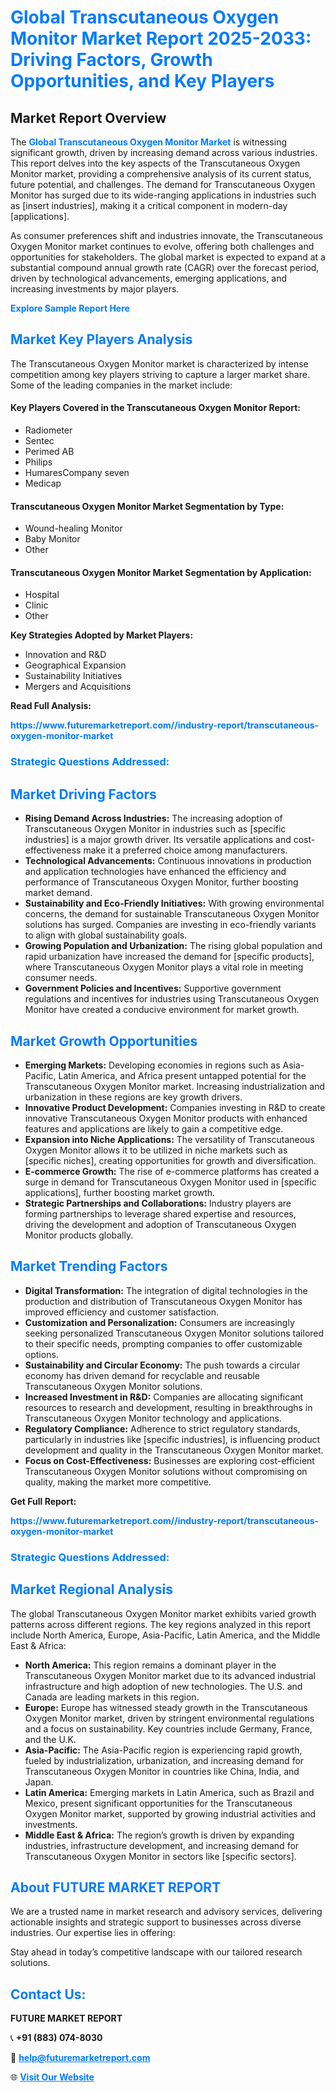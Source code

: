 <h1 style="color: #007BFF;">Global Transcutaneous Oxygen Monitor Market Report 2025-2033: Driving Factors, Growth Opportunities, and Key Players</h1>

<section id="overview">
<h2>Market Report Overview</h2>
<p>The <a href="https://www.futuremarketreport.com//industry-report/transcutaneous-oxygen-monitor-market" style="color: #007BFF; text-decoration: none;"><strong>Global Transcutaneous Oxygen Monitor Market</strong></a> is witnessing significant growth, driven by increasing demand across various industries. This report delves into the key aspects of the Transcutaneous Oxygen Monitor market, providing a comprehensive analysis of its current status, future potential, and challenges. The demand for Transcutaneous Oxygen Monitor has surged due to its wide-ranging applications in industries such as [insert industries], making it a critical component in modern-day [applications].</p>
<p>As consumer preferences shift and industries innovate, the Transcutaneous Oxygen Monitor market continues to evolve, offering both challenges and opportunities for stakeholders. The global market is expected to expand at a substantial compound annual growth rate (CAGR) over the forecast period, driven by technological advancements, emerging applications, and increasing investments by major players.</p>
</section>

<section id="overview">
<p><a href="https://www.futuremarketreport.com//request-sample/reportId=80463" style="color: #007BFF; text-decoration: none;"><strong>Explore Sample Report Here</strong></a></p>
</section>

<section id="key-players">
<h2 style="color: #007BFF;">Market Key Players Analysis</h2>
<p>The Transcutaneous Oxygen Monitor market is characterized by intense competition among key players striving to capture a larger market share. Some of the leading companies in the market include:</p>
<h4>Key Players Covered in the Transcutaneous Oxygen Monitor Report:</h4>
<ul><li>Radiometer</li><li>Sentec</li><li>Perimed AB</li><li>Philips</li><li>HumaresCompany seven</li><li>Medicap</li></ul>
<h4>Transcutaneous Oxygen Monitor Market Segmentation by Type:</h4>
<ul><li>Wound-healing Monitor</li><li>Baby Monitor</li><li>Other</li></ul>

<h4>Transcutaneous Oxygen Monitor Market Segmentation by Application:</h4>
<ul><li>Hospital</li><li>Clinic</li><li>Other</li></ul>
<p><strong>Key Strategies Adopted by Market Players:</strong></p>
<ul>
<li>Innovation and R&D</li>
<li>Geographical Expansion</li>
<li>Sustainability Initiatives</li>
<li>Mergers and Acquisitions</li>
</ul>
</section>

<section>
<p><strong>Read Full Analysis: </strong></p><a href="https://www.futuremarketreport.com//industry-report/transcutaneous-oxygen-monitor-market" style="color: #007BFF; text-decoration: none;"><strong>https://www.futuremarketreport.com//industry-report/transcutaneous-oxygen-monitor-market</strong></a>
<h3 style="color: #007BFF;">Strategic Questions Addressed:</h3>
</section>

<section id="driving-factors">
<h2 style="color: #007BFF;">Market Driving Factors</h2>
<ul>
<li><strong>Rising Demand Across Industries:</strong> The increasing adoption of Transcutaneous Oxygen Monitor in industries such as [specific industries] is a major growth driver. Its versatile applications and cost-effectiveness make it a preferred choice among manufacturers.</li>
<li><strong>Technological Advancements:</strong> Continuous innovations in production and application technologies have enhanced the efficiency and performance of Transcutaneous Oxygen Monitor, further boosting market demand.</li>
<li><strong>Sustainability and Eco-Friendly Initiatives:</strong> With growing environmental concerns, the demand for sustainable Transcutaneous Oxygen Monitor solutions has surged. Companies are investing in eco-friendly variants to align with global sustainability goals.</li>
<li><strong>Growing Population and Urbanization:</strong> The rising global population and rapid urbanization have increased the demand for [specific products], where Transcutaneous Oxygen Monitor plays a vital role in meeting consumer needs.</li>
<li><strong>Government Policies and Incentives:</strong> Supportive government regulations and incentives for industries using Transcutaneous Oxygen Monitor have created a conducive environment for market growth.</li>
</ul>
</section>

<section id="growth-opportunities">
<h2 style="color: #007BFF;">Market Growth Opportunities</h2>
<ul>
<li><strong>Emerging Markets:</strong> Developing economies in regions such as Asia-Pacific, Latin America, and Africa present untapped potential for the Transcutaneous Oxygen Monitor market. Increasing industrialization and urbanization in these regions are key growth drivers.</li>
<li><strong>Innovative Product Development:</strong> Companies investing in R&D to create innovative Transcutaneous Oxygen Monitor products with enhanced features and applications are likely to gain a competitive edge.</li>
<li><strong>Expansion into Niche Applications:</strong> The versatility of Transcutaneous Oxygen Monitor allows it to be utilized in niche markets such as [specific niches], creating opportunities for growth and diversification.</li>
<li><strong>E-commerce Growth:</strong> The rise of e-commerce platforms has created a surge in demand for Transcutaneous Oxygen Monitor used in [specific applications], further boosting market growth.</li>
<li><strong>Strategic Partnerships and Collaborations:</strong> Industry players are forming partnerships to leverage shared expertise and resources, driving the development and adoption of Transcutaneous Oxygen Monitor products globally.</li>
</ul>
</section>

<section id="trending-factors">
<h2 style="color: #007BFF;">Market Trending Factors</h2>
<ul>
<li><strong>Digital Transformation:</strong> The integration of digital technologies in the production and distribution of Transcutaneous Oxygen Monitor has improved efficiency and customer satisfaction.</li>
<li><strong>Customization and Personalization:</strong> Consumers are increasingly seeking personalized Transcutaneous Oxygen Monitor solutions tailored to their specific needs, prompting companies to offer customizable options.</li>
<li><strong>Sustainability and Circular Economy:</strong> The push towards a circular economy has driven demand for recyclable and reusable Transcutaneous Oxygen Monitor solutions.</li>
<li><strong>Increased Investment in R&D:</strong> Companies are allocating significant resources to research and development, resulting in breakthroughs in Transcutaneous Oxygen Monitor technology and applications.</li>
<li><strong>Regulatory Compliance:</strong> Adherence to strict regulatory standards, particularly in industries like [specific industries], is influencing product development and quality in the Transcutaneous Oxygen Monitor market.</li>
<li><strong>Focus on Cost-Effectiveness:</strong> Businesses are exploring cost-efficient Transcutaneous Oxygen Monitor solutions without compromising on quality, making the market more competitive.</li>
</ul>
</section>

<section>
<p><strong>Get Full Report: </strong></p><a href="https://www.futuremarketreport.com//industry-report/transcutaneous-oxygen-monitor-market" style="color: #007BFF; text-decoration: none;"><strong>https://www.futuremarketreport.com//industry-report/transcutaneous-oxygen-monitor-market</strong></a>
<h3 style="color: #007BFF;">Strategic Questions Addressed:</h3>
</section>


<section id="regional-analysis">
<h2 style="color: #007BFF;">Market Regional Analysis</h2>
<p>The global Transcutaneous Oxygen Monitor market exhibits varied growth patterns across different regions. The key regions analyzed in this report include North America, Europe, Asia-Pacific, Latin America, and the Middle East & Africa:</p>
<ul>
<li><strong>North America:</strong> This region remains a dominant player in the Transcutaneous Oxygen Monitor market due to its advanced industrial infrastructure and high adoption of new technologies. The U.S. and Canada are leading markets in this region.</li>
<li><strong>Europe:</strong> Europe has witnessed steady growth in the Transcutaneous Oxygen Monitor market, driven by stringent environmental regulations and a focus on sustainability. Key countries include Germany, France, and the U.K.</li>
<li><strong>Asia-Pacific:</strong> The Asia-Pacific region is experiencing rapid growth, fueled by industrialization, urbanization, and increasing demand for Transcutaneous Oxygen Monitor in countries like China, India, and Japan.</li>
<li><strong>Latin America:</strong> Emerging markets in Latin America, such as Brazil and Mexico, present significant opportunities for the Transcutaneous Oxygen Monitor market, supported by growing industrial activities and investments.</li>
<li><strong>Middle East & Africa:</strong> The region’s growth is driven by expanding industries, infrastructure development, and increasing demand for Transcutaneous Oxygen Monitor in sectors like [specific sectors].</li>
</ul>
</section>

<footer>
<h2 style="color: #007BFF;">About FUTURE MARKET REPORT</h2>
<p>We are a trusted name in market research and advisory services, delivering actionable insights and strategic support to businesses across diverse industries. Our expertise lies in offering:</p>

<p>Stay ahead in today’s competitive landscape with our tailored research solutions.</p>

<h2 style="color: #007BFF;">Contact Us:</h2>
<p><strong>FUTURE MARKET REPORT</strong></p>
<p>📞 <strong>+91 (883) 074-8030</strong></p>
<p>📧 <strong><a href="mailto:help@futuremarketreport.com" style="color: #007BFF;">help@futuremarketreport.com</a></strong></p>
<p>🌐 <strong><a href="https://www.futuremarketreport.com/" style="color: #007BFF;">Visit Our Website</a></strong></p>
</footer>
